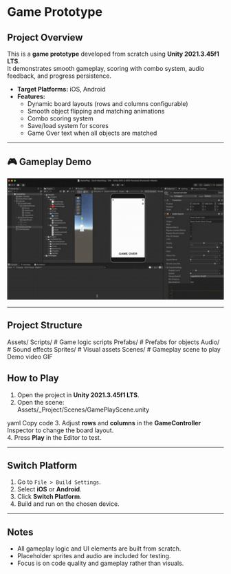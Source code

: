 # Game Prototype

## Project Overview
This is a **game prototype** developed from scratch using **Unity 2021.3.45f1 LTS**.  
It demonstrates smooth gameplay, scoring with combo system, audio feedback, and progress persistence.  

- **Target Platforms:** iOS, Android  
- **Features:**  
  - Dynamic board layouts (rows and columns configurable)  
  - Smooth object flipping and matching animations  
  - Combo scoring system  
  - Save/load system for scores  
  - Game Over text when all objects are matched  

---

## 🎮 Gameplay Demo

<p align="center">
  <img src="Assets/DemoVideo.gif" alt="Game Demo" width="600">
</p>

---

## Project Structure
Assets/
Scripts/ # Game logic scripts
Prefabs/ # Prefabs for objects
Audio/ # Sound effects
Sprites/ # Visual assets
Scenes/ # Gameplay scene to play
Demo video GIF

## How to Play

1. Open the project in **Unity 2021.3.45f1 LTS**.  
2. Open the scene:  
Assets/_Project/Scenes/GamePlayScene.unity

yaml
Copy code
3. Adjust **rows** and **columns** in the **GameController** Inspector to change the board layout.  
4. Press **Play** in the Editor to test.  

---

## Switch Platform

1. Go to `File > Build Settings`.  
2. Select **iOS** or **Android**.  
3. Click **Switch Platform**.  
4. Build and run on the chosen device.  

---

## Notes
- All gameplay logic and UI elements are built from scratch.  
- Placeholder sprites and audio are included for testing.  
- Focus is on code quality and gameplay rather than visuals.  

